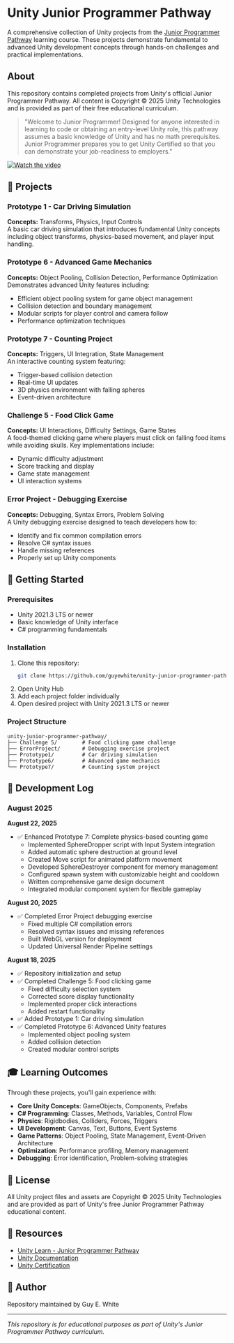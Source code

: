 # Unity Junior Programmer Pathway

A comprehensive collection of Unity projects from the [Junior Programmer Pathway](https://learn.unity.com/pathway/junior-programmer) learning course. These projects demonstrate fundamental to advanced Unity development concepts through hands-on challenges and practical implementations.

## About

This repository contains completed projects from Unity's official Junior Programmer Pathway. All content is Copyright © 2025 Unity Technologies and is provided as part of their free educational curriculum.

> "Welcome to Junior Programmer! Designed for anyone interested in learning to code or obtaining an entry-level Unity role, this pathway assumes a basic knowledge of Unity and has no math prerequisites. Junior Programmer prepares you to get Unity Certified so that you can demonstrate your job-readiness to employers."

[![Watch the video](https://img.youtube.com/vi/IKXY7uTB_Fs/hqdefault.jpg)](https://www.youtube.com/watch?v=IKXY7uTB_Fs "Play on YouTube")

## 📁 Projects

### Prototype 1 - Car Driving Simulation
**Concepts:** Transforms, Physics, Input Controls  
A basic car driving simulation that introduces fundamental Unity concepts including object transforms, physics-based movement, and player input handling.

### Prototype 6 - Advanced Game Mechanics
**Concepts:** Object Pooling, Collision Detection, Performance Optimization  
Demonstrates advanced Unity features including:
- Efficient object pooling system for game object management
- Collision detection and boundary management
- Modular scripts for player control and camera follow
- Performance optimization techniques

### Prototype 7 - Counting Project
**Concepts:** Triggers, UI Integration, State Management  
An interactive counting system featuring:
- Trigger-based collision detection
- Real-time UI updates
- 3D physics environment with falling spheres
- Event-driven architecture

### Challenge 5 - Food Click Game
**Concepts:** UI Interactions, Difficulty Settings, Game States  
A food-themed clicking game where players must click on falling food items while avoiding skulls. Key implementations include:
- Dynamic difficulty adjustment
- Score tracking and display
- Game state management
- UI interaction systems

### Error Project - Debugging Exercise
**Concepts:** Debugging, Syntax Errors, Problem Solving  
A Unity debugging exercise designed to teach developers how to:
- Identify and fix common compilation errors
- Resolve C# syntax issues
- Handle missing references
- Properly set up Unity components

## 🚀 Getting Started

### Prerequisites
- Unity 2021.3 LTS or newer
- Basic knowledge of Unity interface
- C# programming fundamentals

### Installation
1. Clone this repository:
   ```bash
   git clone https://github.com/guyewhite/unity-junior-programmer-pathway.git
   ```
2. Open Unity Hub
3. Add each project folder individually
4. Open desired project with Unity 2021.3 LTS or newer

### Project Structure
```
unity-junior-programmer-pathway/
├── Challenge 5/        # Food clicking game challenge
├── ErrorProject/       # Debugging exercise project
├── Prototype1/         # Car driving simulation
├── Prototype6/         # Advanced game mechanics
└── Prototype7/         # Counting system project
```

## 📝 Development Log

### August 2025

**August 22, 2025**
- ✅ Enhanced Prototype 7: Complete physics-based counting game
  - Implemented SphereDropper script with Input System integration
  - Added automatic sphere destruction at ground level
  - Created Move script for animated platform movement
  - Developed SphereDestroyer component for memory management
  - Configured spawn system with customizable height and cooldown
  - Written comprehensive game design document
  - Integrated modular component system for flexible gameplay

**August 20, 2025**
- ✅ Completed Error Project debugging exercise
  - Fixed multiple C# compilation errors
  - Resolved syntax issues and missing references
  - Built WebGL version for deployment
  - Updated Universal Render Pipeline settings

**August 18, 2025**
- ✅ Repository initialization and setup
- ✅ Completed Challenge 5: Food clicking game
  - Fixed difficulty selection system
  - Corrected score display functionality
  - Implemented proper click interactions
  - Added restart functionality
- ✅ Added Prototype 1: Car driving simulation
- ✅ Completed Prototype 6: Advanced Unity features
  - Implemented object pooling system
  - Added collision detection
  - Created modular control scripts

## 🎓 Learning Outcomes

Through these projects, you'll gain experience with:
- **Core Unity Concepts**: GameObjects, Components, Prefabs
- **C# Programming**: Classes, Methods, Variables, Control Flow
- **Physics**: Rigidbodies, Colliders, Forces, Triggers
- **UI Development**: Canvas, Text, Buttons, Event Systems
- **Game Patterns**: Object Pooling, State Management, Event-Driven Architecture
- **Optimization**: Performance profiling, Memory management
- **Debugging**: Error identification, Problem-solving strategies

## 📄 License

All Unity project files and assets are Copyright © 2025 Unity Technologies and are provided as part of Unity's free Junior Programmer Pathway educational content.

## 🔗 Resources

- [Unity Learn - Junior Programmer Pathway](https://learn.unity.com/pathway/junior-programmer)
- [Unity Documentation](https://docs.unity3d.com/)
- [Unity Certification](https://unity.com/products/unity-certifications)

## 👤 Author

Repository maintained by Guy E. White

---

*This repository is for educational purposes as part of Unity's Junior Programmer Pathway curriculum.*
